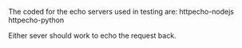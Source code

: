 The coded for the echo servers used in testing are:
httpecho-nodejs
httpecho-python

Either sever should work to echo the request back.

